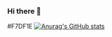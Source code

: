 ### Hi there 👋 
#F7DF1E
[![Anurag's GitHub stats](https://github-readme-stats.vercel.app/api?username=wooshanghyeon)](https://github.com/wooshanghyeon/github-readme-stats)

<!--
**WooShangHyeon/WooShangHyeon** is a ✨ _special_ ✨ repository because its `README.md` (this file) appears on your GitHub profile.

Here are some ideas to get you started:

- 🔭 I’m currently working on ...
- 🌱 I’m currently learning ...
- 👯 I’m looking to collaborate on ...
- 🤔 I’m looking for help with ...
- 💬 Ask me about ...
- 📫 How to reach me: ...
- 😄 Pronouns: ...
- ⚡ Fun fact: ...
-->
